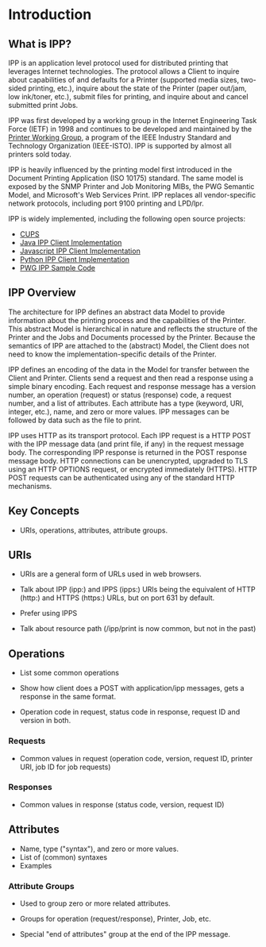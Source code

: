 Introduction
============


What is IPP?
------------

IPP is an application level protocol used for distributed printing that
leverages Internet technologies.  The protocol allows a Client to inquire about
capabilities of and defaults for a Printer (supported media sizes, two-sided
printing, etc.), inquire about the state of the Printer (paper out/jam, low
ink/toner, etc.), submit files for printing, and inquire about and cancel
submitted print Jobs.

IPP was first developed by a working group in the Internet Engineering Task
Force (IETF) in 1998 and continues to be developed and maintained by the
[Printer Working Group](https://www.pwg.org/ipp), a program of the IEEE
Industry Standard and Technology Organization (IEEE-ISTO).  IPP is supported by
almost all printers sold today.

IPP is heavily influenced by the printing model first introduced in the
Document Printing Application (ISO 10175) standard.  The same model is exposed
by the SNMP Printer and Job Monitoring MIBs, the PWG Semantic Model, and
Microsoft's Web Services Print.  IPP replaces all vendor-specific network
protocols, including port 9100 printing and LPD/lpr.

IPP is widely implemented, including the following open source projects:

- [CUPS](https://www.cups.org/)
- [Java IPP Client Implementation](https://code.google.com/archive/p/jspi/)
- [Javascript IPP Client Implementation](https://github.com/williamkapke/ipp)
- [Python IPP Client Implementation](http://www.pykota.com/software/pkipplib/)
- [PWG IPP Sample Code](https://istopwg.github.io/ippsample)


IPP Overview
------------

The architecture for IPP defines an abstract data Model to provide information
about the printing process and the capabilities of the Printer.  This abstract
Model is hierarchical in nature and reflects the structure of the Printer and
the Jobs and Documents processed by the Printer.  Because the semantics of IPP
are attached to the (abstract) Model, the Client does not need to know the
implementation-specific details of the Printer.

IPP defines an encoding of the data in the Model for transfer between the
Client and Printer.  Clients send a request and then read a response using a
simple binary encoding.  Each request and response message has a version
number, an operation (request) or status (response) code, a request number, and
a list of attributes.  Each attribute has a type (keyword, URI, integer, etc.),
name, and zero or more values.  IPP messages can be followed by data such as
the file to print.

IPP uses HTTP as its transport protocol.  Each IPP request is a HTTP POST with
the IPP message data (and print file, if any) in the request message body.
The corresponding IPP response is returned in the POST response message body.
HTTP connections can be unencrypted, upgraded to TLS using an HTTP OPTIONS
request, or encrypted immediately (HTTPS).  HTTP POST requests can be
authenticated using any of the standard HTTP mechanisms.


Key Concepts
------------

- URIs, operations, attributes, attribute groups.


URIs
----

- URIs are a general form of URLs used in web browsers.

- Talk about IPP (ipp:) and IPPS (ipps:) URIs being the equivalent of HTTP
  (http:) and HTTPS (https:) URLs, but on port 631 by default.

- Prefer using IPPS

- Talk about resource path (/ipp/print is now common, but not in the past)


Operations
----------

- List some common operations

- Show how client does a POST with application/ipp messages, gets a response in
  the same format.

- Operation code in request, status code in response, request ID and version in
  both.


### Requests

- Common values in request (operation code, version, request ID, printer URI,
  job ID for job requests)


### Responses

- Common values in response (status code, version, request ID)


Attributes
----------

- Name, type ("syntax"), and zero or more values.
- List of (common) syntaxes
- Examples


### Attribute Groups

- Used to group zero or more related attributes.

- Groups for operation (request/response), Printer, Job, etc.

- Special "end of attributes" group at the end of the IPP message.
